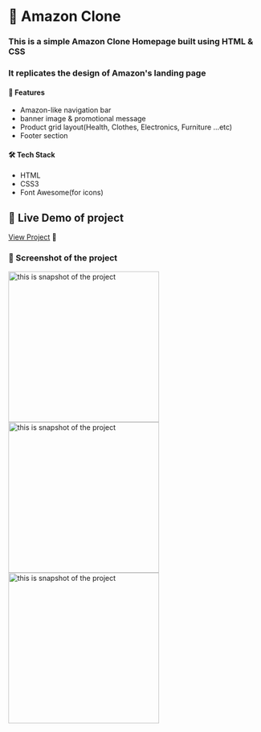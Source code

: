 # 🛒 Amazon Clone

### This is a simple Amazon Clone Homepage built using HTML & CSS  
### It replicates the design of Amazon's landing page

#### 📌 Features
- Amazon-like navigation bar  
- banner image & promotional message  
- Product grid layout(Health, Clothes, Electronics, Furniture ...etc)  
- Footer section  

#### 🛠️ Tech Stack
- HTML
- CSS3
- Font Awesome(for icons)

## 🔗 Live Demo of project 
[View Project](https://clonehomepageamazon.netlify.app/) 🚀

### 📸 Screenshot of the project
<img src="amazon_clone/screenshot img/snapshot1.png" alt="this is snapshot of the project" width="300">
<img src="amazon_clone/screenshot img/snapshot2.png" alt="this is snapshot of the project" width="300">
<img src="amazon_clone/screenshot img/snapshot3.png" alt="this is snapshot of the project" width="300">



